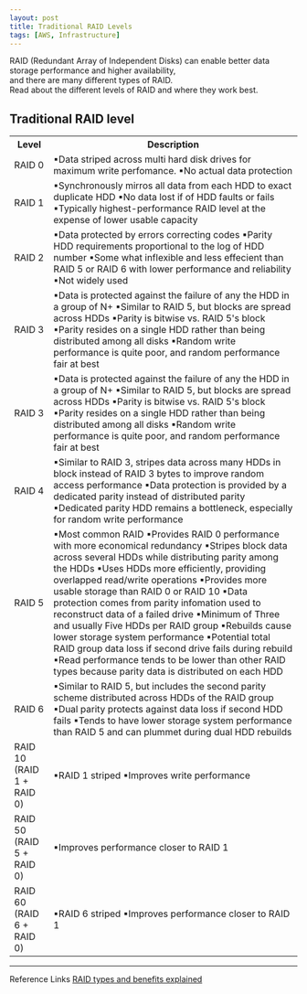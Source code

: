 ```yaml
---
layout: post
title: Traditional RAID Levels
tags: [AWS, Infrastructure]
--- 
```


RAID (Redundant Array of Independent Disks) can enable better data storage performance and higher availability,  
and there are many different types of RAID.  
Read about the different levels of RAID and where they work best.

## Traditional RAID level
<table>
  <tr>
    <th>Level</th>
    <th>Description</th>
  </tr>
  <body>
  <tr>
    <td>RAID 0</td>
    <td>
      &#9642;Data striped across multi hard disk drives for maximum write perfomance.  
      &#9642;No actual data protection
    </td>
  </tr>
  <tr>
    <td>RAID 1</td>
    <td>
      &#9642;Synchronously mirros all data from each HDD to exact duplicate HDD  
      &#9642;No data lost if of HDD faults or fails  
      &#9642;Typically highest-performance RAID level at the expense of lower usable capacity  
    </td>
  </tr>  
  <tr>
    <td>RAID 2</td>
    <td>
      &#9642;Data protected by errors correcting codes  
      &#9642;Parity HDD requirements proportional to the log of HDD number  
      &#9642;Some what inflexible and less effecient than RAID 5 or RAID 6 with lower performance and reliability  
      &#9642;Not widely used    
    </td>
  </tr> 
    <tr>
    <td>RAID 3</td>
    <td>
      &#9642;Data is protected against the failure of any the HDD in a group of N+  
      &#9642;Similar to RAID 5, but blocks are spread across HDDs  
      &#9642;Parity is bitwise vs. RAID 5's block  
      &#9642;Parity resides on a single HDD rather than being distributed among all disks  
      &#9642;Random write performance is quite poor, and random performance fair at best  
    </td>
  </tr> 
  <tr>
    <td>RAID 3</td>
    <td>
      &#9642;Data is protected against the failure of any the HDD in a group of N+  
      &#9642;Similar to RAID 5, but blocks are spread across HDDs  
      &#9642;Parity is bitwise vs. RAID 5's block  
      &#9642;Parity resides on a single HDD rather than being distributed among all disks  
      &#9642;Random write performance is quite poor, and random performance fair at best  
    </td>
  </tr> 
  <tr>
    <td>RAID 4</td>
    <td>
      &#9642;Similar to RAID 3, stripes data across many HDDs in block instead of RAID 3 bytes to improve random access performance 
      &#9642;Data protection is provided by a dedicated parity instead of distributed parity 
      &#9642;Dedicated parity HDD remains a bottleneck, especially for random write performance  
    </td>
  </tr> 
  <tr>
    <td>RAID 5</td>
    <td>
      &#9642;Most common RAID
      &#9642;Provides RAID 0 performance with more economical redundancy 
      &#9642;Stripes block data across several HDDs while distributing parity among the HDDs
      &#9642;Uses HDDs more efficiently, providing overlapped read/write operations
      &#9642;Provides more usable storage than RAID 0 or RAID 10
      &#9642;Data protection comes from parity infomation used to reconstruct data of a failed drive
      &#9642;Minimum of Three and usually Five HDDs per RAID group
      &#9642;Rebuilds cause lower storage system performance 
      &#9642;Potential total RAID group data loss if second drive fails during rebuild
      &#9642;Read performance tends to be lower than other RAID types because parity data is distributed on each HDD 
    </td>
  </tr> 
  <tr>
    <td>RAID 6</td>
    <td>
      &#9642;Similar to RAID 5, but includes the second parity scheme distributed across HDDs of the RAID group
      &#9642;Dual parity protects against data loss if second HDD fails
      &#9642;Tends to have lower storage system performance than RAID 5 and can plummet during dual HDD rebuilds 
    </td>
  </tr> 
  <tr>
    <td>RAID 10 (RAID 1 + RAID 0)</td>
    <td>
      &#9642;RAID 1 striped 
      &#9642;Improves write performance 
    </td>
  </tr> 
  <tr>
    <td>RAID 50 (RAID 5 + RAID 0)</td>
    <td>
      &#9642;Improves performance closer to RAID 1 
    </td>
  </tr> 
  <tr>
    <td>RAID 60 (RAID 6 + RAID 0)</td>
    <td>
      &#9642;RAID 6 striped
      &#9642;Improves performance closer to RAID 1
    </td>
  </tr> 
  </body>
</table>

---
Reference Links
[RAID types and benefits explained](https://searchstorage.techtarget.com/answer/RAID-types-and-benefits-explained)

	
